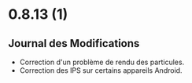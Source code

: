 # 0.8.13 (1)

## Journal des Modifications

- Correction d'un problème de rendu des particules.
- Correction des IPS sur certains appareils Android.
